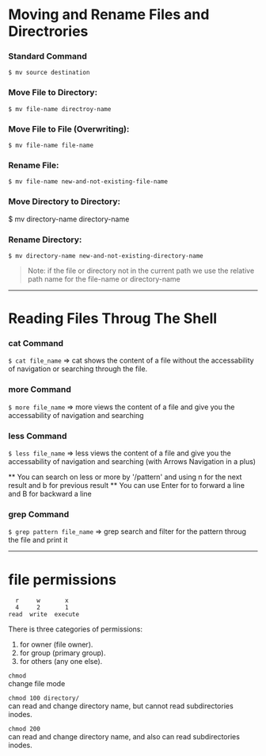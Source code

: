 # Moving and Rename Files and Directrories

### Standard Command
`$ mv source destination`

### Move File to Directory:
`$ mv file-name directroy-name`

### Move File to File (Overwriting):
`$ mv file-name file-name`

### Rename File:
`$ mv file-name new-and-not-existing-file-name`

### Move Directory to Directory:
$ mv directory-name directory-name

### Rename Directory:
`$ mv directory-name new-and-not-existing-directory-name`

>Note: if the file or directory not in the current path we use the relative path name for the file-name or directory-name

----------

# Reading Files Throug The Shell

### cat Command
`$ cat file_name`
=> cat shows the content of a file without the accessability of navigation or searching through the file.

### more Command
`$ more file_name`
=> more views the content of a file and give you the accessability of navigation and searching

### less Command
`$ less file_name`
=> less views the content of a file and give you the accessability of navigation and searching (with Arrows Navigation in a plus)

** You can search on less or more by '/pattern' and using n for the next result and b for previous result
** You can use Enter for to forward a line and B for backward a line

### grep Command
`$ grep pattern file_name`
=> grep search and filter for the pattern throug the file and print it

----------

# file permissions

```
  r     w       x
  4     2       1
read  write  execute
```

There is three categories of permissions:

1. for owner (file owner).
2. for group (primary group).
3. for others (any one else).

`chmod`\
change file mode

`chmod 100 directory/`\
can read and change directory name, but cannot read subdirectories inodes.

`chmod 200`\
can read and change directory name, and also can read subdirectories inodes.
